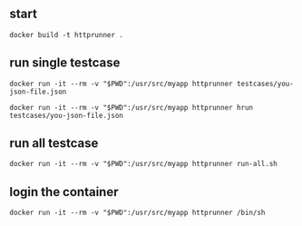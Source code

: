 ## start

```
docker build -t httprunner .
```

## run single testcase

```
docker run -it --rm -v "$PWD":/usr/src/myapp httprunner testcases/you-json-file.json

docker run -it --rm -v "$PWD":/usr/src/myapp httprunner hrun testcases/you-json-file.json
```

## run all testcase

```
docker run -it --rm -v "$PWD":/usr/src/myapp httprunner run-all.sh
```

## login the container

``` 
docker run -it --rm -v "$PWD":/usr/src/myapp httprunner /bin/sh
```
